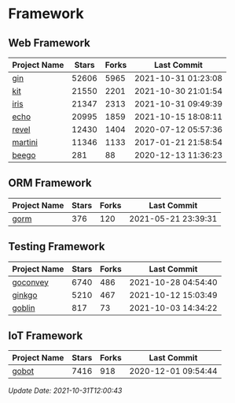 # Framework

## Web Framework
| Project Name | Stars | Forks | Last Commit |
| ------------ | ----- | ----- | ----------- |
| [gin](https://github.com/gin-gonic/gin) | 52606 | 5965 | 2021-10-31 01:23:08 |
| [kit](https://github.com/go-kit/kit) | 21550 | 2201 | 2021-10-30 21:01:54 |
| [iris](https://github.com/kataras/iris) | 21347 | 2313 | 2021-10-31 09:49:39 |
| [echo](https://github.com/labstack/echo) | 20995 | 1859 | 2021-10-15 18:08:11 |
| [revel](https://github.com/revel/revel) | 12430 | 1404 | 2020-07-12 05:57:36 |
| [martini](https://github.com/go-martini/martini) | 11346 | 1133 | 2017-01-21 21:58:54 |
| [beego](https://github.com/astaxie/beego) | 281 | 88 | 2020-12-13 11:36:23 |

## ORM Framework
| Project Name | Stars | Forks | Last Commit |
| ------------ | ----- | ----- | ----------- |
| [gorm](https://github.com/jinzhu/gorm) | 376 | 120 | 2021-05-21 23:39:31 |

## Testing Framework
| Project Name | Stars | Forks | Last Commit |
| ------------ | ----- | ----- | ----------- |
| [goconvey](https://github.com/smartystreets/goconvey) | 6740 | 486 | 2021-10-28 04:54:40 |
| [ginkgo](https://github.com/onsi/ginkgo) | 5210 | 467 | 2021-10-12 15:03:49 |
| [goblin](https://github.com/franela/goblin) | 817 | 73 | 2021-10-03 14:34:22 |

## IoT Framework
| Project Name | Stars | Forks | Last Commit |
| ------------ | ----- | ----- | ----------- |
| [gobot](https://github.com/hybridgroup/gobot) | 7416 | 918 | 2020-12-01 09:54:44 |

*Update Date: 2021-10-31T12:00:43*